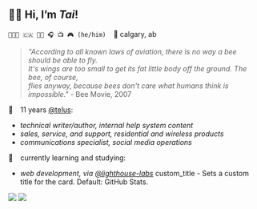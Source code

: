 ## 👋🏼 Hi, I’m *Tai*!
`👨🏻‍💻 🇨🇦 🏳️‍🌈 🎧 📺 🎮 (he/him)` &ensp; 📍 calgary, ab

> *"According to all known laws of aviation, there is no way a bee should be able to fly.\
> It's wings are too small to get its fat little body off the ground. The bee, of course,\
> flies anyway, because bees don't care what humans think is impossible."* - Bee Movie, 2007

💼 &ensp; 11 years [@telus](https://github.com/telus):
 - *technical writer/author, internal help system content*
 - *sales, service, and support, residential and wireless products*
 - *communications specialist, social media operations*

📓 &ensp; currently learning and studying:
- *web development, via [@lighthouse-labs](https://github.com/lighthouse-labs)*
custom_title - Sets a custom title for the card. Default: <username> GitHub Stats.

<img src="https://github-readme-stats.vercel.app/api?username=tai-de&hide_title=true&theme=onedark&count_private=true&hide=prs,issues&show_icons=true" />
<img src="https://github-readme-stats.vercel.app/api/top-langs/?username=tai-de&hide_title=true&layout=compact&theme=onedark&card_width=445" />
